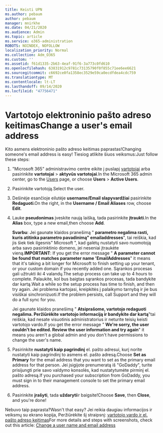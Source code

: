```yaml
---
title: Keisti UPN
ms.author: pebaum
author: pebaum
manager: mnirkhe
ms.date: 04/21/2020
ms.audience: Admin
ms.topic: article
ms.service: o365-administration
ROBOTS: NOINDEX, NOFOLLOW
localization_priority: Normal
ms.collection: Adm_O365
ms.custom: ''
ms.assetid: f61d1335-2b63-4eaf-91f6-3a773c0fd610
ms.openlocfilehash: 63831912c9781c73135790f0f855c71ee6ee6621
ms.sourcegitcommit: c6692ce0fa1358ec3529e59ca0ecdfdea4cdc759
ms.translationtype: MT
ms.contentlocale: lt-LT
ms.lasthandoff: 09/14/2020
ms.locfileid: "47756471"
---
```

# <a name="change-a-users-email-address"></a><span data-ttu-id="8cf3d-102">Vartotojo elektroninio pašto adreso keitimas</span><span class="sxs-lookup"><span data-stu-id="8cf3d-102">Change a user's email address</span></span>

<span data-ttu-id="8cf3d-103">Kito asmens elektroninio pašto adreso keitimas paprastas!</span><span class="sxs-lookup"><span data-stu-id="8cf3d-103">Changing someone's email address is easy!</span></span> <span data-ttu-id="8cf3d-104">Tiesiog atlikite šiuos veiksmus:</span><span class="sxs-lookup"><span data-stu-id="8cf3d-104">Just follow these steps:</span></span>
  
1. <span data-ttu-id="8cf3d-105">"Microsoft 365" administravimo centre eikite į puslapį [vartotojai](https://go.microsoft.com/fwlink/p/?linkid=834822) arba pasirinkite **vartotojai** \> **aktyvūs vartotojai**.</span><span class="sxs-lookup"><span data-stu-id="8cf3d-105">In the Microsoft 365 admin center, go to the [Users](https://go.microsoft.com/fwlink/p/?linkid=834822) page, or choose **Users** \> **Active Users**.</span></span>
    
2. <span data-ttu-id="8cf3d-106">Pasirinkite vartotoją.</span><span class="sxs-lookup"><span data-stu-id="8cf3d-106">Select the user.</span></span>
    
3. <span data-ttu-id="8cf3d-107">Dešinėje esančioje eilutėje **username/Email slapyvardžiai** pasirinkite **Redaguoti**.</span><span class="sxs-lookup"><span data-stu-id="8cf3d-107">On the right, in the **Username / Email Aliases** row, choose **Edit**.</span></span>
    
4. <span data-ttu-id="8cf3d-108">Lauke **pseudonimas** įveskite naują laišką, tada pasirinkite **įtraukti**.</span><span class="sxs-lookup"><span data-stu-id="8cf3d-108">In the **Alias** box, type a new email,then choose **Add**.</span></span>
    
    <span data-ttu-id="8cf3d-109">**Svarbu**: Jei gaunate klaidos pranešimą " **parametro negalima rasti, kuris atitinka parametro pavadinimą" emailaddresses**", tai reiškia, kad jis šiek tiek ilgesnis" Microsoft ", kad galėtų nustatyti savo nuomotoją arba savo pasirinktinio domeno, jei neseniai įtraukėte vieną.</span><span class="sxs-lookup"><span data-stu-id="8cf3d-109">**IMPORTANT**: If you get the error message " **A parameter cannot be found that matches parameter name 'EmailAddresses**" it means that it's taking a bit longer for Microsoft to finish setting up your tenant, or your custom domain if you recently added one.</span></span> <span data-ttu-id="8cf3d-110">Sąrankos procesas gali užtrukti iki 4 valandų.</span><span class="sxs-lookup"><span data-stu-id="8cf3d-110">The setup process can take up to 4 hours to complete.</span></span> <span data-ttu-id="8cf3d-111">Palaukite, kol bus baigtas sąrankos procesas, tada bandykite dar kartą.</span><span class="sxs-lookup"><span data-stu-id="8cf3d-111">Wait a while so the setup process has time to finish, and then try again.</span></span> <span data-ttu-id="8cf3d-112">Jei problema kartojasi, kreipkitės į palaikymo tarnybą ir jie bus visiškai sinchronizuoti.</span><span class="sxs-lookup"><span data-stu-id="8cf3d-112">If the problem persists, call Support and they will do a full sync for you.</span></span>
    
    <span data-ttu-id="8cf3d-113">Jei gaunate klaidos pranešimą " **Atsiprašome, vartotojo redaguoti negalima. Peržiūrėkite vartotojo informaciją ir bandykite dar kartą**"tai reiškia, kad nesate visuotinis administratorius ir neturite teisių keisti vartotojo vardo.</span><span class="sxs-lookup"><span data-stu-id="8cf3d-113">If you get the error message " **We're sorry, the user couldn't be edited. Review the user information and try again**" it means you aren't a global admin and you don't have permissions to change the user's name.</span></span>
    
5. <span data-ttu-id="8cf3d-114">Pasirinkite **nustatyti kaip pagrindinį** el. pašto adresui, kurį norite nustatyti kaip pagrindinį to asmens el. pašto adresą.</span><span class="sxs-lookup"><span data-stu-id="8cf3d-114">Choose **Set as Primary** for the email address that you want to set as the primary email address for that person.</span></span> <span data-ttu-id="8cf3d-115">Jei įsigijote prenumeratą iš "GoDaddy", turite prisijungti prie savo valdymo konsolės, kad nustatytumėte pirminį el. pašto adresą.</span><span class="sxs-lookup"><span data-stu-id="8cf3d-115">If you purchased your subscription from GoDaddy, you must sign in to their management console to set the primary email address.</span></span> 
    
6. <span data-ttu-id="8cf3d-116">Pasirinkite **įrašyti**, tada **uždaryti**ir baigsite!</span><span class="sxs-lookup"><span data-stu-id="8cf3d-116">Choose **Save**, then **Close**, and you're done!</span></span>
    
<span data-ttu-id="8cf3d-117">Nebuvo taip paprasta?</span><span class="sxs-lookup"><span data-stu-id="8cf3d-117">Wasn't that easy?</span></span> <span data-ttu-id="8cf3d-118">Jei reikia daugiau informacijos ir veiksmų su ekrano kopija, Peržiūrėkite šį straipsnį: [vartotojo vardo ir el. pašto adreso keitimas](https://docs.microsoft.com/microsoft-365/admin/add-users/change-a-user-name-and-email-address)</span><span class="sxs-lookup"><span data-stu-id="8cf3d-118">For more details and steps with screenshots, check out this article: [Change a user name and email address](https://docs.microsoft.com/microsoft-365/admin/add-users/change-a-user-name-and-email-address)</span></span>
  

